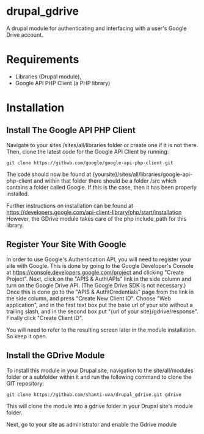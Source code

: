 drupal_gdrive
=============

A drupal module for authenticating and interfacing with a user's Google Drive account.

# Requirements

* Libraries (Drupal module), 
* Google API PHP Client (a PHP library)

# Installation

## Install The Google API PHP Client

Navigate to your sites /sites/all/libraries folder or create one if it is not there. Then, clone the latest code for the Google API Client by running:

```
git clone https://github.com/google/google-api-php-client.git
```
The code should now be found at {yoursite}/sites/all/libraries/google-api-php-client and within that folder there should be a folder /src which contains a folder called Google. If this is the case, then it has been properly installed.

Further instructions on installation can be found at https://developers.google.com/api-client-library/php/start/installation However, the GDrive module takes care of the php include_path for this library.

## Register Your Site With Google

In order to use Google's Authentication API, you will need to register your site with Google. This is done by going to the Google Developer's Console at https://console.developers.google.com/project and clicking "Create Project". Next, click on the "APIS & Auth\APIs" link in the side column and turn on the Google Drive API. (The Google Drive SDK is not necessary.) Once this is done go to the "APIS & Auth\Credentials" page from the link in the side column, and press "Create New Client ID". Choose "Web application", and in the first text box put the base url of your site without a trailing slash, and in the second box put "{url of your site}/gdrive/response". Finally click "Create Client ID".

You will need to refer to the resulting screen later in the module installation. So keep it open.

## Install the GDrive Module

To install this module in your Drupal site, navigation to the site/all/modules folder or a subfolder within it and run the following command to clone the GIT repository:

```
git clone https://github.com/shanti-uva/drupal_gdrive.git gdrive
```

This will clone the module into a gdrive folder in your Drupal site's module folder.

Next, go to your site as administrator and enable the Gdrive module



